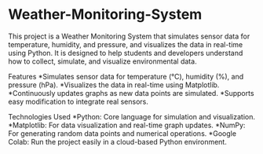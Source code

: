 # Weather-Monitoring-System
This project is a Weather Monitoring System that simulates sensor data for temperature, humidity, and pressure, and visualizes the data in real-time using Python. It is designed to help students and developers understand how to collect, simulate, and visualize environmental data.

Features
*Simulates sensor data for temperature (°C), humidity (%), and pressure (hPa).
*Visualizes the data in real-time using Matplotlib.
*Continuously updates graphs as new data points are simulated.
*Supports easy modification to integrate real sensors.

Technologies Used
*Python: Core language for simulation and visualization.
*Matplotlib: For data visualization and real-time graph updates.
*NumPy: For generating random data points and numerical operations.
*Google Colab: Run the project easily in a cloud-based Python environment.
